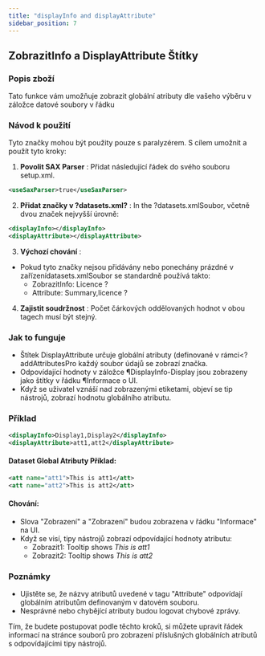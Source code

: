 ```yaml
---
title: "displayInfo and displayAttribute"
sidebar_position: 7
---
```

## ZobrazitInfo a DisplayAttribute Štítky

### Popis zboží
Tato funkce vám umožňuje zobrazit globální atributy dle vašeho výběru v záložce datové soubory v řádku 

### Návod k použití
Tyto značky mohou být použity pouze s paralyzérem. S cílem umožnit a použít tyto kroky:

1.  **Povolit SAX Parser** :
Přidat následující řádek do svého souboru setup.xml.
   ```xml
   <useSaxParser>true</useSaxParser>
   ```

2.  **Přidat značky v ?datasets.xml?** :
In the ?datasets.xmlSoubor, včetně dvou značek nejvyšší úrovně:
   ```xml
   <displayInfo></displayInfo>
   <displayAttribute></displayAttribute>
   ```

3.  **Výchozí chování** :
   - Pokud tyto značky nejsou přidávány nebo ponechány prázdné v zařízenídatasets.xmlSoubor se standardně používá takto:
     - ZobrazitInfo: Licence ?
     - Attribute: Summary,licence ?

4.  **Zajistit soudržnost** :
Počet čárkových oddělovaných hodnot v obou tagech musí být stejný.

### Jak to funguje
- Štítek DisplayAttribute určuje globální atributy (definované v rámci&lt;?addAttributesPro každý soubor údajů se zobrazí značka.
- Odpovídající hodnoty v záložce ¶DisplayInfo-Display jsou zobrazeny jako štítky v řádku ¶Informace o UI.
- Když se uživatel vznáší nad zobrazenými etiketami, objeví se tip nástrojů, zobrazí hodnotu globálního atributu.

### Příklad
```xml
<displayInfo>Display1,Display2</displayInfo>
<displayAttribute>att1,att2</displayAttribute>
```

#### Dataset Global Atributy Příklad:
```xml
<att name="att1">This is att1</att>
<att name="att2">This is att2</att>
```

#### Chování:
- Slova "Zobrazení" a "Zobrazení" budou zobrazena v řádku "Informace" na UI.
- Když se visí, tipy nástrojů zobrazí odpovídající hodnoty atributu:
  - Zobrazit1: Tooltip shows _This is att1_
  - Zobrazit2: Tooltip shows _This is att2_

### Poznámky
- Ujistěte se, že názvy atributů uvedené v tagu "Attribute" odpovídají globálním atributům definovaným v datovém souboru.
- Nesprávné nebo chybějící atributy budou logovat chybové zprávy.

Tím, že budete postupovat podle těchto kroků, si můžete upravit řádek informací na stránce souborů pro zobrazení příslušných globálních atributů s odpovídajícími tipy nástrojů.
